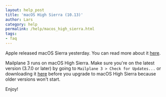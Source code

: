 ```yaml
---
layout: help_post
title: 'macOS High Sierra (10.13)'
author: Lars
category: help
permalink: /help/macos_high_sierra.html
tags:
- faq
---
```


Apple released macOS Sierra yesterday. You can read more about it [here](https://www.apple.com/macos/high-sierra/).

Mailplane 3 runs on macOS High Sierra. Make sure you're on the latest version (3.7.0 or later) by going to `Mailplane 3 > Check for Updates...` or downloading it [here](http://update.mailplaneapp.com/mailplane_3.php) before you upgrade to macOS High Sierra because older versions won't start.

Enjoy!
